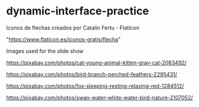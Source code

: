 # dynamic-interface-practice

Iconos de flechas creados por Catalin Fertu - Flaticon

"https://www.flaticon.es/iconos-gratis/flecha"


Images used for the slide show

https://pixabay.com/photos/cat-young-animal-kitten-gray-cat-2083492/

https://pixabay.com/photos/bird-branch-perched-feathers-2295431/

https://pixabay.com/photos/fox-sleeping-resting-relaxing-red-1284512/

https://pixabay.com/photos/swan-water-white-water-bird-nature-2107052/